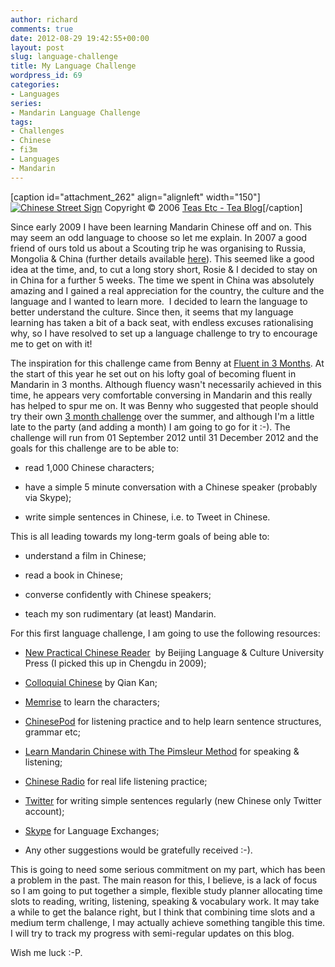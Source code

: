 ```yaml
---
author: richard
comments: true
date: 2012-08-29 19:42:55+00:00
layout: post
slug: language-challenge
title: My Language Challenge
wordpress_id: 69
categories:
- Languages
series:
- Mandarin Language Challenge
tags:
- Challenges
- Chinese
- fi3m
- Languages
- Mandarin
---
```


[caption id="attachment_262" align="alignleft" width="150"][![Chinese Street Sign](http://richard.perry-online.me.uk/files/2012/08/chinese_street_sign-150x150.jpg)](http://richard.perry-online.me.uk/files/2012/08/chinese_street_sign.jpg) Copyright © 2006 [Teas Etc - Tea Blog](http://blog.teasetc.com/)[/caption]

Since early 2009 I have been learning Mandarin Chinese off and on. This may seem an odd language to choose so let me explain. In 2007 a good friend of ours told us about a Scouting trip he was organising to Russia, Mongolia & China (further details available [here](http://travel.perry-online.me.uk/trips/china-2009/)). This seemed like a good idea at the time, and, to cut a long story short, Rosie & I decided to stay on in China for a further 5 weeks. The time we spent in China was absolutely amazing and I gained a real appreciation for the country, the culture and the language and I wanted to learn more.  I decided to learn the language to better understand the culture. Since then, it seems that my language learning has taken a bit of a back seat, with endless excuses rationalising why, so I have resolved to set up a language challenge to try to encourage me to get on with it!

The inspiration for this challenge came from Benny at [Fluent in 3 Months](http://www.fluentin3months.com/). At the start of this year he set out on his lofty goal of becoming fluent in Mandarin in 3 months. Although fluency wasn't necessarily achieved in this time, he appears very comfortable conversing in Mandarin and this really has helped to spur me on. It was Benny who suggested that people should try their own [3 month challenge](http://www.fluentin3months.com/fi3m-challenge/) over the summer, and although I'm a little late to the party (and adding a month) I am going to go for it :-). The challenge will run from 01 September 2012 until 31 December 2012 and the goals for this challenge are to be able to:



	
  * read 1,000 Chinese characters;

	
  * have a simple 5 minute conversation with a Chinese speaker (probably via Skype);

	
  * write simple sentences in Chinese, i.e. to Tweet in Chinese.




This is all leading towards my long-term goals of being able to:





	
  * understand a film in Chinese;

	
  * read a book in Chinese;

	
  * converse confidently with Chinese speakers;

	
  * teach my son rudimentary (at least) Mandarin.


For this first language challenge, I am going to use the following resources:






	
  * [New Practical Chinese Reader](http://www.chinabooks.com/home.php?cat=319)  by Beijing Language & Culture University Press (I picked this up in Chengdu in 2009);

	
  * [Colloquial Chinese](http://www.routledge.com/books/details/9780415434157/) by Qian Kan;

	
  * [Memrise](http://memrise.com) to learn the characters;

	
  * [ChinesePod](http://chinesepod.com/) for listening practice and to help learn sentence structures, grammar etc;

	
  * [Learn Mandarin Chinese with The Pimsleur Method](http://www.pimsleur.com/Learn-Mandarin-Chinese) for speaking & listening;

	
  * [Chinese Radio](mms://media.ccdntech.com/wmtencoder/rti/cbs2.wmv) for real life listening practice;

	
  * [Twitter](http://twitter.com/richard_p2_ZH) for writing simple sentences regularly (new Chinese only Twitter account);

	
  * [Skype](http://www.skype.com) for Language Exchanges;

	
  * Any other suggestions would be gratefully received :-).





This is going to need some serious commitment on my part, which has been a problem in the past. The main reason for this, I believe, is a lack of focus so I am going to put together a simple, flexible study planner allocating time slots to reading, writing, listening, speaking & vocabulary work. It may take a while to get the balance right, but I think that combining time slots and a medium term challenge, I may actually achieve something tangible this time. I will try to track my progress with semi-regular updates on this blog.

Wish me luck :-P.
